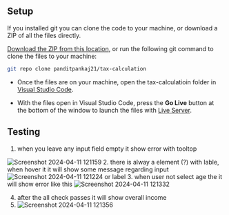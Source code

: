 ## Setup

If you installed git you can clone the code to your machine, or download a ZIP of all the files directly.

[Download the ZIP from this location](https://github.com/panditpankaj21/tax-calculation/archive/refs/heads/main.zip), or run the following git command to clone the files to your machine:

```bash
git repo clone panditpankaj21/tax-calculation
```

- Once the files are on your machine, open the tax-calculatioin folder in [Visual Studio Code](https://code.visualstudio.com/).

- With the files open in Visual Studio Code, press the **Go Live** button at the bottom of the window to launch the files with [Live Server](https://marketplace.visualstudio.com/items?itemName=ritwickdey.LiveServer).

## Testing
1. when you leave any input field empty it show error with tooltop
   
![Screenshot 2024-04-11 121159](https://github.com/panditpankaj21/tax-calculation/assets/143678006/108a701f-5432-41b3-ba2c-974171830e39)
2. there is alway a element (?) with lable, when hover it it will show some message regarding input 
![Screenshot 2024-04-11 121224](https://github.com/panditpankaj21/tax-calculation/assets/143678006/8d9cb571-ccc2-4cb9-adb1-d2f120de31a1) or label
3. when user not select age the it will show error like this
![Screenshot 2024-04-11 121332](https://github.com/panditpankaj21/tax-calculation/assets/143678006/ab41f7ae-e6f2-406e-95d3-4d1998f882b2)

4. after the all check passes it will show overall income
5. ![Screenshot 2024-04-11 121356](https://github.com/panditpankaj21/tax-calculation/assets/143678006/6664101b-d220-4177-a3ae-6e86e51b9923)

   

